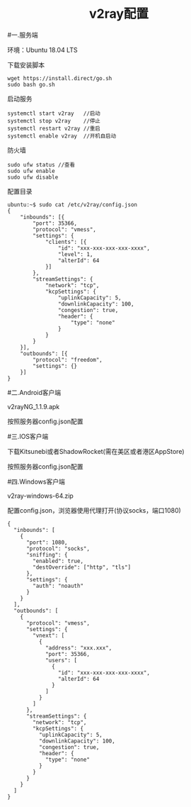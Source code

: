 # <center>v2ray配置</center> #


#一.服务端


环境：Ubuntu 18.04 LTS

下载安装脚本

	wget https://install.direct/go.sh
	sudo bash go.sh

启动服务

	systemctl start v2ray	//启动
	systemctl stop v2ray	//停止
	systemctl restart v2ray	//重启
	systemctl enable v2ray	//开机自启动

防火墙

	sudo ufw status	//查看
	sudo ufw enable
	sudo ufw disable

配置目录

	ubuntu:~$ sudo cat /etc/v2ray/config.json
	{
	    "inbounds": [{
	        "port": 35366,
	        "protocol": "vmess",
	        "settings": {
	            "clients": [{
	                "id": "xxx-xxx-xxx-xxx-xxxx",
	                "level": 1,
	                "alterId": 64
	            }]
	        },
	        "streamSettings": {
	            "network": "tcp",
	            "kcpSettings": {
	                "uplinkCapacity": 5,
	                "downlinkCapacity": 100,
	                "congestion": true,
	                "header": {
	                    "type": "none"
	                }
	            }
	        }
	    }],
	    "outbounds": [{
	        "protocol": "freedom",
	        "settings": {}
	    }]
	}


#二.Android客户端


v2rayNG_1.1.9.apk

按照服务器config.json配置

#三.IOS客户端


下载Kitsunebi或者ShadowRocket(需在美区或者港区AppStore)

按照服务器config.json配置


#四.Windows客户端

v2ray-windows-64.zip

配置config.json，浏览器使用代理打开(协议socks，端口1080)

	{
	  "inbounds": [
	    {
	      "port": 1080,
	      "protocol": "socks",
	      "sniffing": {
	        "enabled": true,
	        "destOverride": ["http", "tls"]
	      },
	      "settings": {
	        "auth": "noauth"
	      }
	    }
	  ],
	  "outbounds": [
	    {
	      "protocol": "vmess",
	      "settings": {
	        "vnext": [
	          {
	            "address": "xxx.xxx",
	            "port": 35366,
	            "users": [
	              {
	                "id": "xxx-xxx-xxx-xxx-xxxx",
	                "alterId": 64
	              }
	            ]
	          }
	        ]
	      },
	      "streamSettings": {
	        "network": "tcp",
	        "kcpSettings": {
	          "uplinkCapacity": 5,
	          "downlinkCapacity": 100,
	          "congestion": true,
	          "header": {
	            "type": "none"
	          }
	        }
	      }
	    }
	  ]
	}


